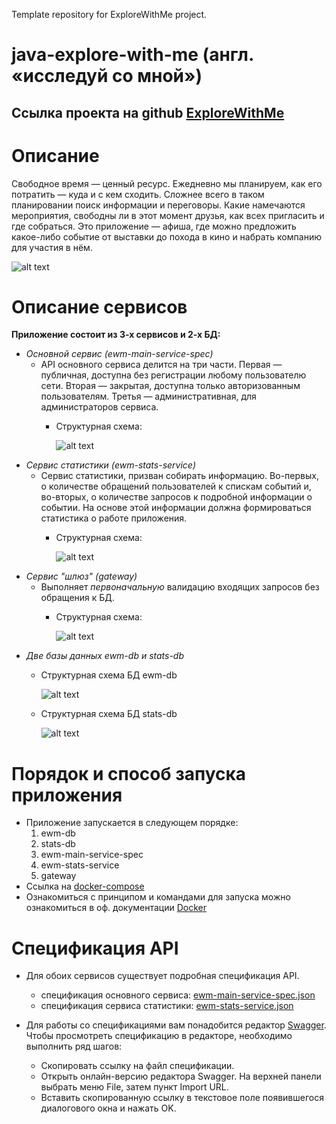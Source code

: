 
Template repository for ExploreWithMe project.
# java-explore-with-me (англ. «исследуй со мной»)
## Ссылка проекта на github [ExploreWithMe](https://github.com/HONDACIVIC5DDDDD/java-explore-with-me/pull/1)


# Описание 
Свободное время — ценный ресурс. Ежедневно мы планируем, как его потратить — куда и с кем сходить. Сложнее всего в таком планировании поиск информации и переговоры. Какие намечаются мероприятия, свободны ли в этот момент друзья, как всех пригласить и где собраться. Это приложение — афиша, где можно предложить какое-либо событие от выставки до похода в кино и набрать компанию для участия в нём.

![alt text](https://github.com/HONDACIVIC5DDDDD/java-explore-with-me/blob/develop/application.png)
# Описание сервисов
**Приложение состоит из 3-х сервисов и 2-х БД:**

- *Основной сервис (ewm-main-service-spec)*
  - API основного сервиса делится на три части. Первая — публичная, доступна без регистрации любому пользователю сети. Вторая — закрытая, доступна только авторизованным пользователям. Третья — административная, для администраторов сервиса.
    - Структурная схема:

      ![alt text](https://github.com/HONDACIVIC5DDDDD/java-explore-with-me/blob/develop/ewm-main-service-spec.png)
- *Сервис статистики (ewm-stats-service)*
  - Сервис статистики, призван собирать информацию. Во-первых, о количестве обращений пользователей к спискам событий и, во-вторых, о количестве запросов к подробной информации о событии. На основе этой информации должна формироваться статистика о работе приложения.
    - Структурная схема:

      ![alt text](https://github.com/HONDACIVIC5DDDDD/java-explore-with-me/blob/develop/ewm-stats-service.png)
- *Сервис "шлюз" (gateway)*
  - Выполняет *первоначальную* валидацию входящих запросов без обращения к БД.
    - Структурная схема:

      ![alt text](https://github.com/HONDACIVIC5DDDDD/java-explore-with-me/blob/develop/gateway.png)
- *Две базы данных ewm-db и stats-db*
  - Структурная схема БД ewm-db
  
    ![alt text](https://github.com/HONDACIVIC5DDDDD/java-explore-with-me/blob/develop/event.png)
  - Структурная схема БД stats-db
  
    ![alt text](https://github.com/HONDACIVIC5DDDDD/java-explore-with-me/blob/develop/event-stat.png)



# Порядок и способ запуска приложения
- Приложение запускается в следующем порядке:
  1. ewm-db
  2. stats-db
  3. ewm-main-service-spec
  4. ewm-stats-service
  5. gateway
- Ссылка на [docker-compose](https://github.com/HONDACIVIC5DDDDD/java-explore-with-me/blob/develop/docker-compose.yaml)
- Ознакомиться с принципом и командами для запуска можно ознакомиться в оф. документации [Docker](https://docs.docker.com/engine/reference/run/)



# Спецификация API

- Для обоих сервисов существует подробная спецификация API.

    - спецификация основного сервиса: [ewm-main-service-spec.json](https://raw.githubusercontent.com/yandex-praktikum/java-explore-with-me/main/ewm-main-service-spec.json)
    - спецификация сервиса статистики: [ewm-stats-service.json](https://raw.githubusercontent.com/yandex-praktikum/java-explore-with-me/main/ewm-stats-service-spec.json)
  
- Для работы со спецификациями вам понадобится редактор [Swagger](https://editor-next.swagger.io/). Чтобы просмотреть спецификацию в редакторе, необходимо выполнить ряд шагов:

  - Скопировать ссылку на файл спецификации.
  - Открыть онлайн-версию редактора Swagger. На верхней панели выбрать меню File, затем пункт Import URL.
  - Вставить скопированную ссылку в текстовое поле появившегося диалогового окна и нажать OK.





